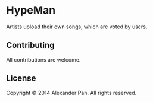 HypeMan
=======

Artists upload their own songs, which are voted by users.

## Contributing

All contributions are welcome.

## License

Copyright &copy; 2014 Alexander Pan. All rights reserved.
